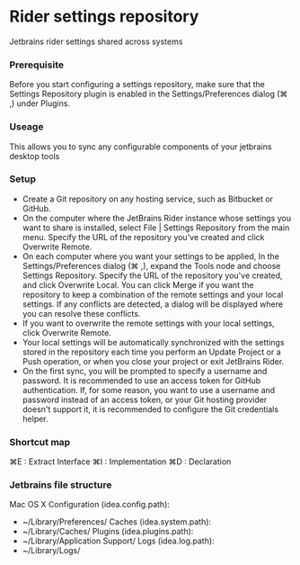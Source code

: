 # Rider settings repository
Jetbrains rider settings shared across systems

### Prerequisite
Before you start configuring a settings repository, make sure that the Settings Repository plugin is enabled in the Settings/Preferences dialog (⌘ ,) under Plugins.

### Useage
This allows you to sync any configurable components of your jetbrains desktop tools

### Setup
* Create a Git repository on any hosting service, such as Bitbucket or GitHub.
* On the computer where the JetBrains Rider instance whose settings you want to share is installed, select File | Settings Repository from the main menu. Specify the URL of the repository you've created and click Overwrite Remote.
* On each computer where you want your settings to be applied, In the Settings/Preferences dialog (⌘ ,), expand the Tools node and choose Settings Repository. Specify the URL of the repository you've created, and click Overwrite Local.
You can click Merge if you want the repository to keep a combination of the remote settings and your local settings. If any conflicts are detected, a dialog will be displayed where you can resolve these conflicts.
* If you want to overwrite the remote settings with your local settings, click Overwrite Remote.
* Your local settings will be automatically synchronized with the settings stored in the repository each time you perform an Update Project or a Push operation, or when you close your project or exit JetBrains Rider.
* On the first sync, you will be prompted to specify a username and password. It is recommended to use an access token for GitHub authentication. If, for some reason, you want to use a username and password instead of an access token, or your Git hosting provider doesn't support it, it is recommended to configure the Git credentials helper.

### Shortcut map
⌘E : Extract Interface
⌘I : Implementation
⌘D : Declaration

### Jetbrains file structure
Mac OS X
Configuration (idea.config.path):
* ~/Library/Preferences/<PRODUCT><VERSION>
Caches (idea.system.path):
* ~/Library/Caches/<PRODUCT><VERSION>
Plugins (idea.plugins.path):
* ~/Library/Application Support/<PRODUCT><VERSION>
Logs (idea.log.path):
* ~/Library/Logs/<PRODUCT><VERSION>
